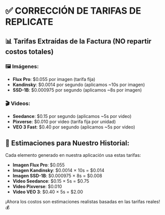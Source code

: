 # ✅ CORRECCIÓN DE TARIFAS DE REPLICATE

## 📊 Tarifas Extraídas de la Factura (NO repartir costos totales)

### 🖼️ **Imágenes:**
- **Flux Pro**: $0.055 por imagen (tarifa fija)
- **Kandinsky**: $0.0014 por segundo (aplicamos ~10s por imagen)
- **SSD-1B**: $0.000975 por segundo (aplicamos ~8s por imagen)

### 🎬 **Videos:**
- **Seedance**: $0.15 por segundo (aplicamos ~5s por video)
- **Pixverse**: $0.010 por video (tarifa fija por unidad)
- **VEO 3 Fast**: $0.40 por segundo (aplicamos ~5s por video)

## 🎯 **Estimaciones para Nuestro Historial:**

Cada elemento generado en nuestra aplicación usa estas tarifas:

- **Imagen Flux Pro**: $0.055
- **Imagen Kandinsky**: $0.0014 × 10s = $0.014
- **Imagen SSD-1B**: $0.000975 × 8s = $0.008
- **Video Seedance**: $0.15 × 5s = $0.75
- **Video Pixverse**: $0.010
- **Video VEO 3**: $0.40 × 5s = $2.00

¡Ahora los costos son estimaciones realistas basadas en las tarifas reales! 💰
